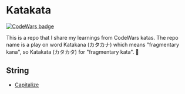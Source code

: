 # Katakata

[![CodeWars badge](https://www.codewars.com/users/aerabi/badges/large)](https://www.codewars.com/users/aerabi)

This is a repo that I share my learnings from CodeWars katas. The repo name is a play on word Katakana (カタカナ) which means "fragmentary kana", so Katakata (カタカタ) for "fragmentary kata". :ninja:

## String
- [Capitalize](string/capitalize)
